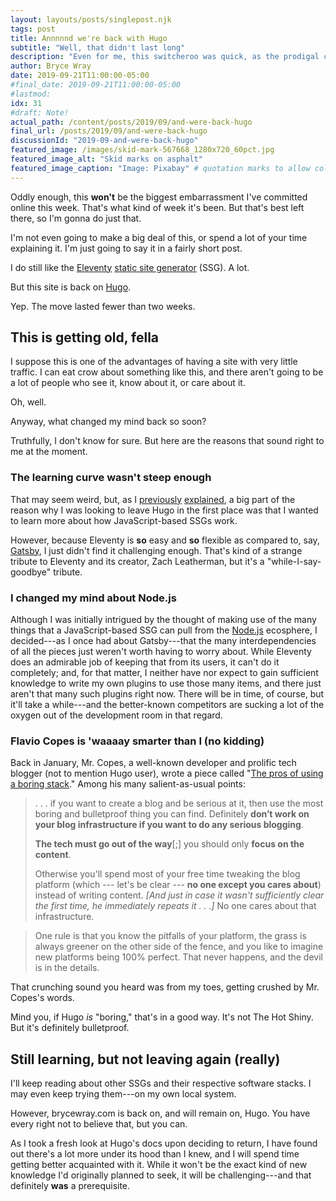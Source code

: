 ```yaml
---
layout: layouts/posts/singlepost.njk
tags: post
title: Annnnnd we're back with Hugo
subtitle: "Well, that didn't last long"
description: "Even for me, this switcheroo was quick, as the prodigal comes crawling back to Hugo."
author: Bryce Wray
date: 2019-09-21T11:00:00-05:00
#final_date: 2019-09-21T11:00:00-05:00
#lastmod:
idx: 31
#draft: Note!
actual_path: /content/posts/2019/09/and-were-back-hugo
final_url: /posts/2019/09/and-were-back-hugo
discussionId: "2019-09-and-were-back-hugo"
featured_image: /images/skid-mark-567668_1280x720_60pct.jpg
featured_image_alt: "Skid marks on asphalt"
featured_image_caption: "Image: Pixabay" # quotation marks to allow colon
---
```


Oddly enough, this **won't** be the biggest embarrassment I've committed online this week. That's what kind of week it's been. But that's best left there, so I'm gonna do just that.

I'm not even going to make a big deal of this, or spend a lot of your time explaining it. I'm just going to say it in a fairly short post.

I do still like the [Eleventy](https://11ty.io) [static site generator](https://staticgen.com) (SSG). A lot.

But this site is back on [Hugo](https://gohugo.io).

Yep. The move lasted fewer than two weeks.

## This is getting old, fella

I suppose this is one of the advantages of having a site with very little traffic. I can eat crow about something like this, and there aren't going to be a lot of people who see it, know about it, or care about it.

Oh, well.

Anyway, what changed my mind back so soon?

Truthfully, I don't know for sure. But here are the reasons that sound right to me at the moment.

### The learning curve wasn't steep enough

That may seem weird, but, as I [previously](/posts/2019/07/why-staying-with-hugo) [explained](/posts/2019/09/why-left-hugo-eleventy), a big part of the reason why I was looking to leave Hugo in the first place was that I wanted to learn more about how JavaScript-based SSGs work.

However, because Eleventy is **so** easy and **so** flexible as compared to, say, [Gatsby](https://gatsbyjs.org), I just didn't find it challenging enough. That's kind of a strange tribute to Eleventy and its creator, Zach Leatherman, but it's a "while-I-say-goodbye" tribute.

### I changed my mind about Node.js

Although I was initially intrigued by the thought of making use of the many things that a JavaScript-based SSG can pull from the [Node.js](https://nodejs.org) ecosphere, I decided---as I once had about Gatsby---that the many interdependencies of all the pieces just weren't worth having to worry about. While Eleventy does an admirable job of keeping that from its users, it can't do it completely; and, for that matter, I neither have nor expect to gain sufficient knowledge to write my own plugins to use those many items, and there just aren't that many such plugins right now. There will be in time, of course, but it'll take a while---and the better-known competitors are sucking a lot of the oxygen out of the development room in that regard.

### Flavio Copes is 'waaaay smarter than I (no&nbsp;kidding)

Back in January, Mr. Copes, a well-known developer and prolific tech blogger (not to mention Hugo user), wrote a piece called "[The pros of using a boring stack](https://flaviocopes.com/boring-stack/)." Among his many salient-as-usual points:

> .&nbsp;.&nbsp;. if you want to create a blog and be serious at it, then use the most boring and bulletproof thing you can find. Definitely **don’t work on your blog infrastructure if you want to do any serious blogging**.
> 
> **The tech must go out of the way**[;] you should only **focus on the content**.
> 
> Otherwise you'll spend most of your free time tweaking the blog platform (which --- let's be clear --- **no one except you cares about**) instead of writing content. *[And just in case it wasn't sufficiently clear the first time, he immediately repeats it&nbsp;.&nbsp;.&nbsp;.]* No one cares about that infrastructure.

> One rule is that you know the pitfalls of your platform, the grass is always greener on the other side of the fence, and you like to imagine new platforms being 100% perfect. That never happens, and the devil is in the details.

That crunching sound you heard was from my toes, getting crushed by Mr. Copes's words.

Mind you, if Hugo *is* "boring," that's in a good way. It's not The Hot Shiny. But it's definitely bulletproof.

## Still learning, but not leaving again (really)

I'll keep reading about other SSGs and their respective software stacks. I may even keep trying them---on my own local system.

However, brycewray.com is back on, and will remain on, Hugo. You have every right not to believe that, but you can.

As I took a fresh look at Hugo's docs upon deciding to return, I have found out there's a lot more under its hood than I knew, and I will spend time getting better acquainted with it. While it won't be the exact kind of new knowledge I'd originally planned to seek, it will be challenging---and that definitely **was** a prerequisite.